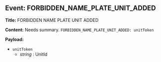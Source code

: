 ## Event: FORBIDDEN_NAME_PLATE_UNIT_ADDED

**Title:** FORBIDDEN NAME PLATE UNIT ADDED

**Content:**
Needs summary.
`FORBIDDEN_NAME_PLATE_UNIT_ADDED: unitToken`

**Payload:**
- `unitToken`
  - *string* : UnitId
